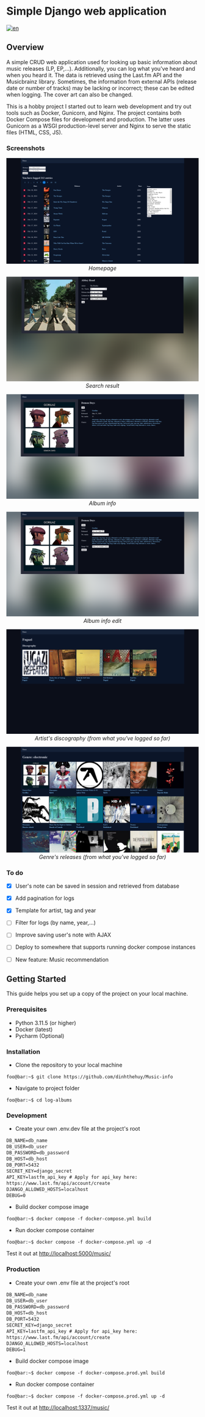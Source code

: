 # Simple Django web application
[![en](https://img.shields.io/badge/lang-en-yellow.svg)](./README.md)

## Overview

A simple CRUD web application used for looking up basic information about music releases (LP, EP,...). Additionally, you can log what you've heard and when you heard it. The data is retrieved using the Last.fm API and the Musicbrainz library. Sometimes, the information from external APIs (release date or number of tracks) may be lacking or incorrect; these can be edited when logging. The cover art can also be changed.

This is a hobby project I started out to learn web development and try out tools such as Docker, Gunicorn, and Nginx. The project contains both Docker Compose files for development and production. The latter uses Gunicorn as a WSGI production-level server and Nginx to serve the static files (HTML, CSS, JS).

### Screenshots 
<p align="center">
  <img src="./img/Home.png" alt="Homepage" title="Homepage">
  <em>Homepage</em>
</p>

<p align="center">
  <img src="./img/Search_result.png" alt="search_result" title="Search result">
  <em>Search result</em>
</p>

<p align="center">
  <img src="./img/Album_info.png" alt="album_info" title="Album info">
  <em>Album info</em>
</p>

<p align="center">
  <img src="./img/Album_edit.png" alt="album_edit" title="Album info edit">
  <em>Album info edit</em>
</p>

<p align="center">
  <img src="./img/Artist.png" alt="artist" title="Artist's discography">
  <em>Artist's discography (from what you've logged so far)</em>
</p>

<p align="center">
  <img src="./img/Genre.png" alt="genre" title="Genre's releases">
  <em>Genre's releases (from what you've logged so far)</em>
</p>

### To do
- [x] User's note can be saved in session and retrieved from database
- [x] Add pagination for logs 
- [x] Template for artist, tag and year
- [ ] Filter for logs (by name, year,...)
- [ ] Improve saving user's note with AJAX
- [ ] Deploy to somewhere that supports running docker compose instances 
- [ ] New feature: Music recommendation


## Getting Started
This guide helps you set up a copy of the project on your local machine.


### Prerequisites
* Python 3.11.5 (or higher)
* Docker (latest)
* Pycharm (Optional)

### Installation
- Clone the repository to your local machine
```console
foo@bar:~$ git clone https://github.com/dinhthehuy/Music-info
```
- Navigate to project folder
```console
foo@bar:~$ cd log-albums
```
### Development
- Create your own .env.dev file at the project's root
```env
DB_NAME=db_name
DB_USER=db_user
DB_PASSWORD=db_password
DB_HOST=db_host
DB_PORT=5432
SECRET_KEY=django_secret
API_KEY=lastfm_api_key # Apply for api_key here: https://www.last.fm/api/account/create
DJANGO_ALLOWED_HOSTS=localhost
DEBUG=0
```
- Build docker compose image
```console
foo@bar:~$ docker compose -f docker-compose.yml build
```
- Run docker compose container
```console
foo@bar:~$ docker compose -f docker-compose.yml up -d
```
Test it out at [http://localhost:5000/music/](http://localhost:5000/music/)

### Production
- Create your own .env file at the project's root
```env
DB_NAME=db_name
DB_USER=db_user
DB_PASSWORD=db_password
DB_HOST=db_host
DB_PORT=5432
SECRET_KEY=django_secret 
API_KEY=lastfm_api_key # Apply for api_key here: https://www.last.fm/api/account/create
DJANGO_ALLOWED_HOSTS=localhost
DEBUG=1
```
- Build docker compose image
```console
foo@bar:~$ docker compose -f docker-compose.prod.yml build 
```
- Run docker compose container
```console
foo@bar:~$ docker compose -f docker-compose.prod.yml up -d
```
Test it out at [http://localhost:1337/music/](http://localhost:1337/music/)

